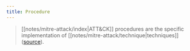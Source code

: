```yaml
---
title: Procedure
---
```


> [[notes/mitre-attack/index|ATT&CK]] procedures are the specific implementation of [[notes/mitre-attack/technique|techniques]] ([source](https://attack.mitre.org/resources/faq/)).
